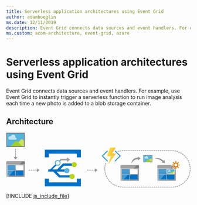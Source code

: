 ```yaml
---
title: Serverless application architectures using Event Grid
author: adamboeglin
ms.date: 12/11/2019
description: Event Grid connects data sources and event handlers. For example, use Event Grid to instantly trigger a serverless function to run image analysis each time a new photo is added to a blob storage container.
ms.custom: acom-architecture, event-grid, azure
---
```

# Serverless application architectures using Event Grid

Event Grid connects data sources and event handlers. For example, use Event Grid to instantly trigger a serverless function to run image analysis each time a new photo is added to a blob storage container.


## Architecture

<svg class="architecture-diagram" aria-labelledby="serverless-application-architectures-using-event-grid" height="223px" viewbox="0 0 501 149" width="751px" xmlns="https://www.w3.org/2000/svg" xmlns:xlink="https://www.w3.org/1999/xlink"><title id="serverless-application-architectures-using-event-grid">Serverless application architectures using Event Grid</title><desc>Event Grid connects data sources and event handlers. For example, use Event Grid to instantly trigger a serverless function to run image analysis each time a new photo is added to a blob storage container.</desc><g fill="none" fill-rule="evenodd" stroke="none" stroke-width="1"><polygon fill="#969696" points="446.058 147.038 446.058 148.838 450.171 148.838 450.275 148.837 450.263 147.038"></polygon><polygon fill="#969696" points="440.347 148.838 444.355 148.838 444.355 147.038 440.347 147.038"></polygon><polygon fill="#969696" points="434.634 148.838 438.643 148.838 438.643 147.038 434.634 147.038"></polygon><polygon fill="#969696" points="428.923 148.838 432.932 148.838 432.932 147.038 428.923 147.038"></polygon><polygon fill="#969696" points="423.211 148.838 427.219 148.838 427.219 147.038 423.211 147.038"></polygon><polygon fill="#969696" points="417.5 148.838 421.508 148.838 421.508 147.038 417.5 147.038"></polygon><polygon fill="#969696" points="411.789 148.838 415.797 148.838 415.797 147.038 411.789 147.038"></polygon><polygon fill="#969696" points="406.076 148.838 410.085 148.838 410.085 147.038 406.076 147.038"></polygon><polygon fill="#969696" points="400.365 148.838 404.374 148.838 404.374 147.038 400.365 147.038"></polygon><polygon fill="#969696" points="394.654 148.838 398.662 148.838 398.662 147.038 394.654 147.038"></polygon><polygon fill="#969696" points="388.941 148.838 392.95 148.838 392.95 147.038 388.941 147.038"></polygon><polygon fill="#969696" points="383.23 148.838 387.239 148.838 387.239 147.038 383.23 147.038"></polygon><polygon fill="#969696" points="377.518 148.838 381.526 148.838 381.526 147.038 377.518 147.038"></polygon><polygon fill="#969696" points="371.807 148.838 375.815 148.838 375.815 147.038 371.807 147.038"></polygon><polygon fill="#969696" points="366.096 148.838 370.104 148.838 370.104 147.038 366.096 147.038"></polygon><polygon fill="#969696" points="360.383 148.838 364.392 148.838 364.392 147.038 360.383 147.038"></polygon><polygon fill="#969696" points="354.672 148.838 358.681 148.838 358.681 147.038 354.672 147.038"></polygon><polygon fill="#969696" points="348.96 148.838 352.969 148.838 352.969 147.038 348.96 147.038"></polygon><polygon fill="#969696" points="343.248 148.838 347.257 148.838 347.257 147.038 343.248 147.038"></polygon><polygon fill="#969696" points="337.537 148.838 341.546 148.838 341.546 147.038 337.537 147.038"></polygon><polygon fill="#969696" points="331.826 148.838 335.835 148.838 335.835 147.038 331.826 147.038"></polygon><polygon fill="#969696" points="326.114 148.838 330.122 148.838 330.122 147.038 326.114 147.038"></polygon><polygon fill="#969696" points="320.402 148.838 324.411 148.838 324.411 147.038 320.402 147.038"></polygon><path d="M318.6989,148.8385 L317.0969,148.8385 C316.2769,148.8385 315.4609,148.8185 314.6499,148.7795 L314.7359,146.9825 C315.5179,147.0205 316.3059,147.0375 317.0969,147.0375 L318.6989,147.0375 L318.6989,148.8385 Z" fill="#969696"></path><path d="M452.0056,148.8014 L451.9376,147.0024 C453.2476,146.9534 454.5666,146.8504 455.8586,146.6974 L456.0706,148.4844 C454.7316,148.6434 453.3636,148.7504 452.0056,148.8014" fill="#969696"></path><path d="M312.9191,148.6666 C311.5691,148.5576 310.2081,148.3896 308.8721,148.1706 L309.1631,146.3936 C310.4511,146.6046 311.7651,146.7666 313.0661,146.8736 L312.9191,148.6666 Z" fill="#969696"></path><path d="M457.7878,148.2506 L457.5148,146.4716 C458.8028,146.2726 460.1018,146.0196 461.3738,145.7156 L461.7908,147.4676 C460.4718,147.7816 459.1248,148.0446 457.7878,148.2506" fill="#969696"></path><path d="M307.1657,147.86 C305.8367,147.594 304.5037,147.271 303.2017,146.899 L303.6967,145.169 C304.9517,145.527 306.2377,145.839 307.5187,146.094 L307.1657,147.86 Z" fill="#969696"></path><path d="M463.4704,147.0358 L462.9924,145.3008 C464.2524,144.9538 465.5124,144.5508 466.7394,144.1028 L467.3564,145.7938 C466.0844,146.2588 464.7774,146.6768 463.4704,147.0358" fill="#969696"></path><path d="M301.5427,146.3912 C300.2527,145.9732 298.9647,145.4962 297.7147,144.9752 L298.4067,143.3152 C299.6117,143.8172 300.8547,144.2762 302.0987,144.6802 L301.5427,146.3912 Z" fill="#969696"></path><path d="M468.9753,145.1705 L468.2993,143.5025 C469.5073,143.0125 470.7113,142.4675 471.8793,141.8795 L472.6873,143.4875 C471.4763,144.0965 470.2273,144.6625 468.9753,145.1705" fill="#969696"></path><path d="M296.1213,144.2779 C294.8893,143.7139 293.6653,143.0909 292.4833,142.4279 L293.3633,140.8579 C294.5033,141.4979 295.6833,142.0979 296.8713,142.6429 L296.1213,144.2779 Z" fill="#969696"></path><path d="M474.2199,142.6842 L473.3559,141.1042 C474.4989,140.4792 475.6329,139.7972 476.7259,139.0802 L477.7149,140.5832 C476.5809,141.3292 475.4059,142.0362 474.2199,142.6842" fill="#969696"></path><path d="M290.9841,141.5533 C289.8281,140.8523 288.6841,140.0923 287.5841,139.2973 L288.6391,137.8383 C289.7001,138.6063 290.8031,139.3383 291.9181,140.0143 L290.9841,141.5533 Z" fill="#969696"></path><path d="M479.1457,139.608 L478.1057,138.139 C479.1707,137.385 480.2197,136.579 481.2227,135.739 L482.3767,137.12 C481.3367,137.99 480.2497,138.827 479.1457,139.608" fill="#969696"></path><path d="M286.196,138.2565 C285.127,137.4265 284.078,136.5405 283.078,135.6255 L284.294,134.2975 C285.258,135.1805 286.269,136.0335 287.3,136.8355 L286.196,138.2565 Z" fill="#969696"></path><path d="M483.6872,135.985 L482.4862,134.645 C483.4602,133.772 484.4102,132.85 485.3082,131.905 L486.6122,133.145 C485.6822,134.124 484.6972,135.081 483.6872,135.985" fill="#969696"></path><path d="M281.82,134.4332 C280.854,133.4872 279.913,132.4872 279.025,131.4632 L280.383,130.2842 C281.241,131.2702 282.148,132.2352 283.08,133.1482 L281.82,134.4332 Z" fill="#969696"></path><path d="M487.7849,131.8668 L486.4379,130.6728 C487.3049,129.6958 488.1429,128.6708 488.9289,127.6258 L490.3669,128.7078 C489.5519,129.7918 488.6829,130.8538 487.7849,131.8668" fill="#969696"></path><path d="M277.9113,130.1354 C277.0573,129.0804 276.2363,127.9814 275.4733,126.8654 L276.9593,125.8504 C277.6953,126.9244 278.4853,127.9864 279.3093,129.0024 L277.9113,130.1354 Z" fill="#969696"></path><path d="M491.3864,127.3033 L489.9114,126.2723 C490.6594,125.2033 491.3744,124.0883 492.0354,122.9593 L493.5894,123.8683 C492.9034,125.0393 492.1624,126.1963 491.3864,127.3033" fill="#969696"></path><path d="M274.5207,125.4205 C273.7937,124.2755 273.1057,123.0885 272.4757,121.8935 L274.0687,121.0535 C274.6757,122.2075 275.3397,123.3525 276.0407,124.4555 L274.5207,125.4205 Z" fill="#969696"></path><path d="M494.4411,122.3551 L492.8571,121.5001 C493.4781,120.3491 494.0601,119.1601 494.5851,117.9641 L496.2331,118.6881 C495.6881,119.9281 495.0851,121.1621 494.4411,122.3551" fill="#969696"></path><path d="M271.697,120.3483 C271.107,119.1283 270.561,117.8703 270.073,116.6093 L271.752,115.9603 C272.222,117.1763 272.749,118.3893 273.317,119.5653 L271.697,120.3483 Z" fill="#969696"></path><path d="M496.904,117.0846 L495.232,116.4186 C495.716,115.2026 496.155,113.9536 496.538,112.7056 L498.259,113.2326 C497.862,114.5276 497.406,115.8226 496.904,117.0846" fill="#969696"></path><path d="M269.4758,114.9811 C269.0308,113.7001 268.6338,112.3851 268.2958,111.0771 L270.0388,110.6271 C270.3648,111.8891 270.7468,113.1551 271.1758,114.3901 L269.4758,114.9811 Z" fill="#969696"></path><path d="M498.7394,111.567 L497.0014,111.098 C497.3404,109.837 497.6314,108.546 497.8664,107.264 L499.6374,107.588 C499.3934,108.919 499.0914,110.257 498.7394,111.567" fill="#969696"></path><path d="M267.8903,109.3902 C267.5983,108.0702 267.3553,106.7192 267.1703,105.3752 L268.9533,105.1292 C269.1323,106.4252 269.3663,107.7272 269.6483,109.0002 L267.8903,109.3902 Z" fill="#969696"></path><path d="M499.9206,105.8776 L498.1406,105.6136 C498.3316,104.3246 498.4716,103.0096 498.5586,101.7036 L500.3546,101.8226 C500.2646,103.1766 500.1186,104.5406 499.9206,105.8776" fill="#969696"></path><path d="M266.9636,103.6539 C266.8256,102.3079 266.7396,100.9389 266.7096,99.5849 L268.5096,99.5439 C268.5386,100.8509 268.6206,102.1729 268.7546,103.4689 L266.9636,103.6539 Z" fill="#969696"></path><path d="M500.4391,100.0914 L498.6401,100.0324 C498.6571,99.5034 498.6661,98.9714 498.6661,98.4384 C498.6671,97.6534 498.6471,96.8734 498.6111,96.0984 L500.4091,96.0124 C500.4471,96.8174 500.4661,97.6254 500.4661,98.4384 C500.4661,98.9904 500.4571,99.5424 500.4391,100.0914" fill="#969696"></path><path d="M268.5007,97.8717 L266.7007,97.8507 C266.7157,96.4967 266.7867,95.1257 266.9107,93.7797 L268.7027,93.9437 C268.5837,95.2427 268.5157,96.5647 268.5007,97.8717" fill="#969696"></path><path d="M498.5036,94.4303 C498.3976,93.1273 498.2366,91.8153 498.0256,90.5263 L499.8016,90.2353 C500.0206,91.5713 500.1876,92.9333 500.2976,94.2843 L498.5036,94.4303 Z" fill="#969696"></path><path d="M268.884,92.2818 L267.098,92.0548 C267.268,90.7098 267.495,89.3558 267.773,88.0338 L269.535,88.4028 C269.267,89.6788 269.048,90.9838 268.884,92.2818" fill="#969696"></path><path d="M497.7263,88.8815 C497.4713,87.6015 497.1603,86.3155 496.8013,85.0595 L498.5323,84.5655 C498.9043,85.8675 499.2263,87.2015 499.4923,88.5295 L497.7263,88.8815 Z" fill="#969696"></path><path d="M269.9064,86.774 L268.1584,86.342 C268.4834,85.026 268.8654,83.708 269.2944,82.425 L271.0014,82.997 C270.5874,84.233 270.2194,85.504 269.9064,86.774" fill="#969696"></path><path d="M496.3141,83.4615 C495.9131,82.2205 495.4551,80.9805 494.9531,79.7735 L496.6151,79.0825 C497.1351,80.3325 497.6101,81.6195 498.0271,82.9065 L496.3141,83.4615 Z" fill="#969696"></path><path d="M494.2858,78.2467 C493.7458,77.0637 493.1478,75.8857 492.5078,74.7407 L494.0778,73.8617 C494.7428,75.0487 495.3628,76.2717 495.9238,77.4987 L494.2858,78.2467 Z" fill="#969696"></path><path d="M491.6677,73.2994 C490.9907,72.1814 490.2607,71.0784 489.4967,70.0204 L490.9557,68.9674 C491.7487,70.0634 492.5057,71.2074 493.2077,72.3654 L491.6677,73.2994 Z" fill="#969696"></path><path d="M488.4953,68.6822 C487.6933,67.6492 486.8413,66.6372 485.9613,65.6742 L487.2903,64.4592 C488.2033,65.4582 489.0863,66.5082 489.9173,67.5782 L488.4953,68.6822 Z" fill="#969696"></path><path d="M484.8137,64.4596 C483.8977,63.5236 482.9357,62.6146 481.9517,61.7606 L483.1337,60.4006 C484.1527,61.2886 485.1517,62.2306 486.1007,63.2006 L484.8137,64.4596 Z" fill="#969696"></path><path d="M480.6711,60.6832 C479.6521,59.8562 478.5921,59.0652 477.5191,58.3292 L478.5361,56.8442 C479.6491,57.6082 480.7491,58.4282 481.8051,59.2862 L480.6711,60.6832 Z" fill="#969696"></path><path d="M476.1218,57.4059 C475.0208,56.7049 473.8768,56.0399 472.7198,55.4289 L473.5598,53.8379 C474.7598,54.4699 475.9468,55.1609 477.0888,55.8869 L476.1218,57.4059 Z" fill="#969696"></path><path d="M471.2248,54.6734 C470.0498,54.1044 468.8358,53.5754 467.6168,53.1044 L468.2668,51.4244 C469.5318,51.9144 470.7908,52.4634 472.0098,53.0534 L471.2248,54.6734 Z" fill="#969696"></path><path d="M466.0432,52.524 C464.8092,52.096 463.5432,51.712 462.2792,51.385 L462.7302,49.643 C464.0412,49.982 465.3542,50.379 466.6342,50.825 L466.0432,52.524 Z" fill="#969696"></path><path d="M303.1779,51.86 L302.6629,50.135 C303.9609,49.749 305.2909,49.411 306.6159,49.13 L306.9889,50.891 C305.7109,51.161 304.4289,51.487 303.1779,51.86" fill="#969696"></path><path d="M460.654,50.9947 C459.38,50.7117 458.077,50.4767 456.784,50.2987 L457.03,48.5157 C458.372,48.7007 459.723,48.9437 461.045,49.2377 L460.654,50.9947 Z" fill="#969696"></path><path d="M308.6306,50.5729 L308.3186,48.7999 C309.6506,48.5659 311.0096,48.3839 312.3606,48.2579 L312.5276,50.0499 C311.2256,50.1709 309.9146,50.3469 308.6306,50.5729" fill="#969696"></path><path d="M455.1232,50.0983 C453.8282,49.9633 452.5072,49.8813 451.1982,49.8513 L451.2392,48.0513 C452.5962,48.0823 453.9652,48.1683 455.3092,48.3073 L455.1232,50.0983 Z" fill="#969696"></path><path d="M314.195,49.9234 L314.09,48.1264 C315.085,48.0684 316.097,48.0374 317.097,48.0374 L318.148,48.0374 L318.148,49.8384 L317.097,49.8384 C316.132,49.8384 315.156,49.8664 314.195,49.9234" fill="#969696"></path><polygon fill="#969696" points="445.507 49.838 449.515 49.838 449.515 48.037 445.507 48.037"></polygon><polygon fill="#969696" points="439.796 49.838 443.804 49.838 443.804 48.037 439.796 48.037"></polygon><polygon fill="#969696" points="434.084 49.838 438.092 49.838 438.092 48.037 434.084 48.037"></polygon><polygon fill="#969696" points="428.373 49.838 432.381 49.838 432.381 48.037 428.373 48.037"></polygon><polygon fill="#969696" points="422.661 49.838 426.669 49.838 426.669 48.037 422.661 48.037"></polygon><polygon fill="#969696" points="416.949 49.838 420.957 49.838 420.957 48.037 416.949 48.037"></polygon><polygon fill="#969696" points="411.238 49.838 415.246 49.838 415.246 48.037 411.238 48.037"></polygon><polygon fill="#969696" points="405.526 49.838 409.534 49.838 409.534 48.037 405.526 48.037"></polygon><polygon fill="#969696" points="399.814 49.838 403.822 49.838 403.822 48.037 399.814 48.037"></polygon><polygon fill="#969696" points="394.103 49.838 398.111 49.838 398.111 48.037 394.103 48.037"></polygon><polygon fill="#969696" points="388.391 49.838 392.399 49.838 392.399 48.037 388.391 48.037"></polygon><polygon fill="#969696" points="382.68 49.838 386.688 49.838 386.688 48.037 382.68 48.037"></polygon><polygon fill="#969696" points="376.968 49.838 380.976 49.838 380.976 48.037 376.968 48.037"></polygon><polygon fill="#969696" points="371.256 49.838 375.264 49.838 375.264 48.037 371.256 48.037"></polygon><polygon fill="#969696" points="365.545 49.838 369.553 49.838 369.553 48.037 365.545 48.037"></polygon><polygon fill="#969696" points="359.833 49.838 363.841 49.838 363.841 48.037 359.833 48.037"></polygon><polygon fill="#969696" points="354.122 49.838 358.13 49.838 358.13 48.037 354.122 48.037"></polygon><polygon fill="#969696" points="348.41 49.838 352.418 49.838 352.418 48.037 348.41 48.037"></polygon><polygon fill="#969696" points="342.698 49.838 346.706 49.838 346.706 48.037 342.698 48.037"></polygon><polygon fill="#969696" points="336.987 49.838 340.995 49.838 340.995 48.037 336.987 48.037"></polygon><polygon fill="#969696" points="331.275 49.838 335.283 49.838 335.283 48.037 331.275 48.037"></polygon><polygon fill="#969696" points="325.563 49.838 329.571 49.838 329.571 48.037 325.563 48.037"></polygon><polygon fill="#969696" points="319.852 49.838 323.86 49.838 323.86 48.037 319.852 48.037"></polygon><path d="M434.7155,112.2594 L431.9135,112.2594 L430.2415,114.0674 L434.7155,114.0674 L434.7155,127.1214 L418.1675,127.1214 L414.7305,130.8374 L412.5215,130.8374 C411.4165,130.8374 410.5125,129.9344 410.5125,128.8284 L410.5125,129.0304 C410.5125,130.0344 411.3165,130.9384 412.3205,130.9384 L458.8175,130.9384 C459.8215,130.9384 460.7255,130.1344 460.7255,129.0304 L460.7255,94.6324 L448.1985,94.6744 L434.7155,109.2304 L434.7155,112.2594 Z" fill="#A0A1A2"></path><path d="M460.7253,95.6891 L460.7253,89.9641 C460.7253,88.9601 459.9223,88.0561 458.8173,88.0561 L454.2983,88.0561 L447.2393,95.6891 L460.7253,95.6891 Z" fill="#7A7A7A"></path><path d="M412.5217,88.0563 L412.3207,88.0563 C411.3167,88.0563 410.5127,88.9603 410.5127,89.9643 L410.5127,90.0653 C410.5127,88.9603 411.4167,88.0563 412.5217,88.0563" fill="#7A7A7A"></path><polygon fill="#0072C6" points="434.7155 109.2301 431.9135 112.2591 434.7155 112.2591"></polygon><polygon fill="#0072C6" points="434.7155 114.067 430.2415 114.067 418.1675 127.122 434.7155 127.122"></polygon><polygon fill="#FFFFFF" points="410.5129 95.6891 410.5129 95.7901 447.1469 95.7901 447.2399 95.6891"></polygon><path d="M410.5129,97.3961 L410.5129,100.7101 L410.5129,128.8291 C410.5129,129.9341 411.4169,130.8371 412.5219,130.8371 L414.7309,130.8371 L418.1679,127.1221 L414.2289,127.1221 L414.2289,114.0671 L430.2419,114.0671 L431.9139,112.2591 L414.2289,112.2591 L414.2289,99.2041 L434.7159,99.2041 L434.7159,109.2301 L447.1469,95.7901 L410.5129,95.7901 L410.5129,97.3961 Z" fill="#A0A1A2"></path><path d="M410.5129,97.3961 L410.5129,100.7101 L410.5129,128.8291 C410.5129,129.9341 411.4169,130.8371 412.5219,130.8371 L414.7309,130.8371 L418.1679,127.1221 L414.2289,127.1221 L414.2289,114.0671 L430.2419,114.0671 L431.9139,112.2591 L414.2289,112.2591 L414.2289,99.2041 L434.7159,99.2041 L434.7159,109.2301 L448.4499,94.3811 L410.5129,94.2141 L410.5129,97.3961 Z" fill="#BBBCBD"></path><path d="M454.2985,88.0563 L412.5215,88.0563 C411.4165,88.0563 410.5125,88.9603 410.5125,90.0653 L410.5125,95.6893 L447.2395,95.6893 L454.2985,88.0563 Z" fill="#7A7A7A"></path><path d="M454.2985,88.0563 L412.5215,88.0563 C411.4165,88.0563 410.5125,88.9603 410.5125,90.0653 L410.5125,95.6893 L447.2395,95.6893 L454.2985,88.0563 Z" fill="#9F9F9F"></path><polygon fill="#0072C6" points="434.7155 99.2037 414.2285 99.2037 414.2285 112.2597 431.9135 112.2597 434.7155 109.2297"></polygon><polygon fill="#479BD2" points="434.7155 99.2037 414.2285 99.2037 414.2285 112.2597 431.9135 112.2597 434.7155 109.2297"></polygon><polygon fill="#0072C6" points="414.2287 114.067 414.2287 127.122 418.1677 127.122 430.2417 114.067"></polygon><polygon fill="#479BD2" points="414.2287 114.067 414.2287 127.122 418.1677 127.122 430.2417 114.067"></polygon><polygon fill="#0072C6" points="436.523 127.122 456.909 127.122 456.909 114.067 436.523 114.067"></polygon><path d="M465.8522,87.316 C465.7352,90.213 463.2922,92.467 460.3952,92.35 C457.4982,92.234 455.2442,89.791 455.3602,86.893 C455.4772,83.997 457.9202,81.743 460.8172,81.859 C463.7152,81.975 465.9692,84.419 465.8522,87.316" fill="#FFFFFF"></path><polygon fill="#54B3DB" points="436.684 111.66 456.629 111.66 456.629 99.709 436.684 99.709"></polygon><path d="M334.5749,112.2594 L331.7729,112.2594 L330.1009,114.0674 L334.5749,114.0674 L334.5749,127.1214 L318.0269,127.1214 L314.5899,130.8374 L312.3809,130.8374 C311.2759,130.8374 310.3719,129.9344 310.3719,128.8284 L310.3719,129.0304 C310.3719,130.0344 311.1759,130.9384 312.1799,130.9384 L358.6769,130.9384 C359.6809,130.9384 360.5849,130.1344 360.5849,129.0304 L360.5849,94.6324 L348.0579,94.6744 L334.5749,109.2304 L334.5749,112.2594 Z" fill="#A0A1A2"></path><path d="M360.5847,95.6891 L360.5847,89.9641 C360.5847,88.9601 359.7817,88.0561 358.6767,88.0561 L354.1577,88.0561 L347.0987,95.6891 L360.5847,95.6891 Z" fill="#7A7A7A"></path><path d="M312.3806,88.0563 L312.1796,88.0563 C311.1756,88.0563 310.3726,88.9603 310.3726,89.9643 L310.3726,90.0653 C310.3726,88.9603 311.2766,88.0563 312.3806,88.0563" fill="#7A7A7A"></path><polygon fill="#0072C6" points="334.5749 109.2301 331.7729 112.2591 334.5749 112.2591"></polygon><polygon fill="#0072C6" points="334.5749 114.067 330.1009 114.067 318.0269 127.122 334.5749 127.122"></polygon><polygon fill="#FFFFFF" points="310.3723 95.6891 310.3723 95.7901 347.0053 95.7901 347.0993 95.6891"></polygon><path d="M310.3723,97.3961 L310.3723,100.7101 L310.3723,128.8291 C310.3723,129.9341 311.2763,130.8371 312.3803,130.8371 L314.5903,130.8371 L318.0263,127.1221 L314.0883,127.1221 L314.0883,114.0671 L330.1013,114.0671 L331.7733,112.2591 L314.0883,112.2591 L314.0883,99.2041 L334.5753,99.2041 L334.5753,109.2301 L347.0053,95.7901 L310.3723,95.7901 L310.3723,97.3961 Z" fill="#A0A1A2"></path><path d="M310.3723,97.3961 L310.3723,100.7101 L310.3723,128.8291 C310.3723,129.9341 311.2763,130.8371 312.3803,130.8371 L314.5903,130.8371 L318.0263,127.1221 L314.0883,127.1221 L314.0883,114.0671 L330.1013,114.0671 L331.7733,112.2591 L314.0883,112.2591 L314.0883,99.2041 L334.5753,99.2041 L334.5753,109.2301 L348.3093,94.3811 L310.3723,94.2141 L310.3723,97.3961 Z" fill="#BBBCBD"></path><path d="M354.1574,88.0563 L312.3804,88.0563 C311.2764,88.0563 310.3724,88.9603 310.3724,90.0653 L310.3724,95.6893 L347.0984,95.6893 L354.1574,88.0563 Z" fill="#7A7A7A"></path><path d="M354.1574,88.0563 L312.3804,88.0563 C311.2764,88.0563 310.3724,88.9603 310.3724,90.0653 L310.3724,95.6893 L347.0984,95.6893 L354.1574,88.0563 Z" fill="#9F9F9F"></path><polygon fill="#0072C6" points="334.5749 99.2037 314.0879 99.2037 314.0879 112.2597 331.7729 112.2597 334.5749 109.2297"></polygon><polygon fill="#479BD2" points="334.5749 99.2037 314.0879 99.2037 314.0879 112.2597 331.7729 112.2597 334.5749 109.2297"></polygon><polygon fill="#0072C6" points="314.0881 114.067 314.0881 127.122 318.0261 127.122 330.1011 114.067"></polygon><polygon fill="#479BD2" points="314.0881 114.067 314.0881 127.122 318.0261 127.122 330.1011 114.067"></polygon><polygon fill="#FFFFFF" points="336.383 112.26 356.769 112.26 356.769 99.204 336.383 99.204"></polygon><polygon fill="#0072C6" points="336.383 127.122 356.769 127.122 356.769 114.067 336.383 114.067"></polygon><path d="M24.3249,101.5094 L21.5229,101.5094 L19.8509,103.3174 L24.3249,103.3174 L24.3249,116.3714 L7.7769,116.3714 L4.3399,120.0874 L2.1309,120.0874 C1.0259,120.0874 0.1219,119.1844 0.1219,118.0784 L0.1219,118.2804 C0.1219,119.2844 0.9259,120.1884 1.9299,120.1884 L48.4269,120.1884 C49.4309,120.1884 50.3349,119.3844 50.3349,118.2804 L50.3349,83.8824 L37.8079,83.9244 L24.3249,98.4804 L24.3249,101.5094 Z" fill="#A0A1A2"></path><path d="M50.3347,84.9391 L50.3347,79.2141 C50.3347,78.2101 49.5317,77.3061 48.4267,77.3061 L43.9077,77.3061 L36.8487,84.9391 L50.3347,84.9391 Z" fill="#7A7A7A"></path><path d="M2.1306,77.3063 L1.9296,77.3063 C0.9256,77.3063 0.1226,78.2103 0.1226,79.2143 L0.1226,79.3153 C0.1226,78.2103 1.0266,77.3063 2.1306,77.3063" fill="#7A7A7A"></path><polygon fill="#0072C6" points="24.3249 98.4801 21.5229 101.5091 24.3249 101.5091"></polygon><polygon fill="#0072C6" points="24.3249 103.317 19.8509 103.317 7.7769 116.372 24.3249 116.372"></polygon><polygon fill="#FFFFFF" points="0.1223 84.9391 0.1223 85.0401 36.7553 85.0401 36.8493 84.9391"></polygon><path d="M0.1223,86.6461 L0.1223,89.9601 L0.1223,118.0791 C0.1223,119.1841 1.0263,120.0871 2.1303,120.0871 L4.3403,120.0871 L7.7763,116.3721 L3.8383,116.3721 L3.8383,103.3171 L19.8513,103.3171 L21.5233,101.5091 L3.8383,101.5091 L3.8383,88.4541 L24.3253,88.4541 L24.3253,98.4801 L36.7553,85.0401 L0.1223,85.0401 L0.1223,86.6461 Z" fill="#A0A1A2"></path><path d="M0.1223,86.6461 L0.1223,89.9601 L0.1223,118.0791 C0.1223,119.1841 1.0263,120.0871 2.1303,120.0871 L4.3403,120.0871 L7.7763,116.3721 L3.8383,116.3721 L3.8383,103.3171 L19.8513,103.3171 L21.5233,101.5091 L3.8383,101.5091 L3.8383,88.4541 L24.3253,88.4541 L24.3253,98.4801 L38.0593,83.6311 L0.1223,83.4641 L0.1223,86.6461 Z" fill="#BBBCBD"></path><path d="M43.9074,77.3063 L2.1304,77.3063 C1.0264,77.3063 0.1224,78.2103 0.1224,79.3153 L0.1224,84.9393 L36.8484,84.9393 L43.9074,77.3063 Z" fill="#7A7A7A"></path><path d="M43.9074,77.3063 L2.1304,77.3063 C1.0264,77.3063 0.1224,78.2103 0.1224,79.3153 L0.1224,84.9393 L36.8484,84.9393 L43.9074,77.3063 Z" fill="#9F9F9F"></path><polygon fill="#0072C6" points="24.3249 88.4537 3.8379 88.4537 3.8379 101.5097 21.5229 101.5097 24.3249 98.4797"></polygon><polygon fill="#479BD2" points="24.3249 88.4537 3.8379 88.4537 3.8379 101.5097 21.5229 101.5097 24.3249 98.4797"></polygon><polygon fill="#0072C6" points="3.8381 103.317 3.8381 116.372 7.7761 116.372 19.8511 103.317"></polygon><polygon fill="#479BD2" points="3.8381 103.317 3.8381 116.372 7.7761 116.372 19.8511 103.317"></polygon><polygon fill="#FFFFFF" points="26.133 101.51 46.519 101.51 46.519 88.454 26.133 88.454"></polygon><polygon fill="#0072C6" points="26.133 116.372 46.519 116.372 46.519 103.317 26.133 103.317"></polygon><path d="M296.9509,49.1295 C296.4629,48.6505 295.6809,48.6505 295.1939,49.1295 C294.9279,49.3595 294.7749,49.6945 294.7749,50.0475 C294.7749,50.4005 294.9279,50.7345 295.1939,50.9655 L306.7679,62.3055 C307.2479,62.8235 307.2479,63.6235 306.7679,64.1415 L294.9519,75.8765 C294.4729,76.3945 294.4729,77.1935 294.9519,77.7125 C295.4549,78.1515 296.2059,78.1515 296.7089,77.7125 L310.4439,64.1405 C310.8829,63.6075 310.8829,62.8375 310.4439,62.3045 L296.9509,49.1295 Z" fill="#3999C6"></path><path d="M263.903,64.1412 C263.426,63.6212 263.426,62.8252 263.903,62.3052 L275.243,50.9652 C275.509,50.7352 275.662,50.4002 275.662,50.0472 C275.662,49.6952 275.509,49.3602 275.243,49.1292 C274.755,48.6512 273.974,48.6512 273.486,49.1292 L259.992,62.3042 C259.553,62.8372 259.553,63.6072 259.992,64.1402 L273.723,77.7122 C274.226,78.1522 274.976,78.1522 275.479,77.7122 C275.958,77.1942 275.958,76.3942 275.479,75.8762 L263.903,64.1412 Z" fill="#3999C6"></path><polygon fill="#FCD116" points="275.9611 87.3619 275.9581 87.3699 275.9611 87.3669 275.9611 87.3659"></polygon><polygon fill="#FF8C00" points="275.9606 87.3668 275.9586 87.3708 275.9606 87.3668 275.9606 87.3658"></polygon><path d="M275.9611,87.3658 L275.9611,87.3668 L275.9611,87.3658 Z" fill="#FF8C00"></path><polygon fill="#FCD116" points="287.2946 56.1568 287.2946 56.1578 297.9906 56.1578 297.9906 56.1568"></polygon><polygon fill="#FBD63C" points="275.9611 87.3658 291.1261 59.9898 280.9071 59.9108 289.5291 40.2708 282.1051 40.2708 273.7231 63.8998 283.9411 63.9798 275.9611 87.3618"></polygon><polygon fill="#FF8C00" points="287.2946 56.1568 297.6726 40.2708 297.6716 40.2708"></polygon><polygon fill="#FF8C00" points="297.9904 56.1578 275.9614 87.3658 275.9614 87.3668"></polygon><polygon fill="#FAC336" points="291.1257 59.9899 275.9607 87.3659 297.9907 56.1579 287.2937 56.1579 287.2947 56.1569 287.2937 56.1569 297.6717 40.2709 289.5297 40.2709 280.9077 59.9109"></polygon><path d="M136.3229,105.8551 L162.1899,105.8551 L161.4739,103.7141 L162.1899,99.8241 L146.3569,99.8241 L156.1899,89.7711 L185.2729,89.7711 L185.0229,88.6381 L184.6899,83.7411 L153.8569,83.7411 L137.9399,99.8241 L124.9479,99.8241 L136.4459,88.4441 C135.5369,87.5721 134.5639,86.6401 133.5839,85.7021 L119.1679,99.8241 L113.9439,99.8241 L113.9439,102.8391 L113.9439,105.8551 L127.4849,105.8551 L143.3819,121.8071 L176.5519,121.8071 L176.5519,118.7921 L176.5519,115.7761 L146.1899,115.7761 L136.3229,105.8551 Z" fill="#0070C9"></path><path d="M173.3566,73.1881 L165.1066,66.9381 L165.1066,70.9621 L148.4396,70.9621 L143.1616,76.2801 C144.1416,77.2171 145.1146,78.1501 146.0236,79.0211 L149.7736,75.1601 L165.1066,75.1601 L165.1066,79.8551 L173.3566,73.1881 Z" fill="#9EA0A2"></path><polygon fill="#0070C9" points="191.6896 124.9381 191.6896 134.9381 115.6896 134.9381 115.6896 124.9381 104.6896 124.9381 104.6896 145.9381 202.6896 145.9381 202.6896 124.9381"></polygon><polygon fill="#0070C9" points="115.6896 66.9381 115.6896 56.9381 191.6896 56.9381 191.6896 66.9381 202.6896 66.9381 202.6896 45.9381 104.6896 45.9381 104.6896 66.9381"></polygon><path d="M179.7731,81.9518 C182.4581,79.2668 186.8101,79.2668 189.4951,81.9518 C192.1801,84.6368 192.1801,88.9888 189.4951,91.6738 C186.8101,94.3578 182.4581,94.3578 179.7731,91.6738 C177.0881,88.9888 177.0881,84.6368 179.7731,81.9518" fill="#B8D616"></path><path d="M139.5954,87.3727 C136.6354,87.3727 134.2354,84.9737 134.2354,82.0127 C134.2354,79.0527 136.6354,76.6527 139.5954,76.6527 C142.5554,76.6527 144.9544,79.0527 144.9544,82.0127 C144.9544,84.9737 142.5554,87.3727 139.5954,87.3727 M139.5954,74.0847 C135.2174,74.0847 131.6674,77.6347 131.6674,82.0127 C131.6674,86.3917 135.2174,89.9407 139.5954,89.9407 C143.9734,89.9407 147.5234,86.3917 147.5234,82.0127 C147.5234,77.6347 143.9734,74.0847 139.5954,74.0847" fill="#54B3DB"></path><path d="M171.551,102.9986 C171.551,106.8326 168.443,109.9406 164.609,109.9406 C160.776,109.9406 157.667,106.8326 157.667,102.9986 C157.667,99.1646 160.776,96.0576 164.609,96.0576 C168.443,96.0576 171.551,99.1646 171.551,102.9986" fill="#54B3DB"></path><path d="M185.718,118.9156 C185.718,122.7496 182.61,125.8566 178.776,125.8566 C174.942,125.8566 171.834,122.7496 171.834,118.9156 C171.834,115.0816 174.942,111.9736 178.776,111.9736 C182.61,111.9736 185.718,115.0816 185.718,118.9156" fill="#B8D616"></path><polygon fill="#54B3DB" points="1.184 37.639 49.648 37.639 49.648 1.063 1.184 1.063"></polygon><path d="M43.9621,17.8141 C42.9801,16.8321 41.3881,16.8321 40.4071,17.8141 L20.9541,37.2661 L49.1071,37.2661 L49.1071,22.9591 L43.9621,17.8141 Z" fill="#CAE15C"></path><path d="M25.6003,13.7076 C25.2403,13.7076 24.8983,13.7816 24.5873,13.9156 C24.8363,13.2256 24.9793,12.4836 24.9793,11.7076 C24.9793,8.1066 22.0603,5.1876 18.4593,5.1876 C15.5213,5.1876 13.0383,7.1326 12.2243,9.8046 C11.6253,9.5316 10.9653,9.3706 10.2653,9.3706 C7.6463,9.3706 5.5233,11.4936 5.5233,14.1126 C5.5233,16.7316 7.6463,18.8546 10.2653,18.8546 L25.6003,18.8546 C27.0213,18.8546 28.1743,17.7026 28.1743,16.2806 C28.1743,14.8596 27.0213,13.7076 25.6003,13.7076" fill="#C1E3F2"></path><path d="M10.7663,37.2926 L25.8203,22.2376 C26.5803,21.4786 27.8123,21.4786 28.5723,22.2376 L43.6263,37.2926 L10.7663,37.2926 Z" fill="#9ECD32"></path><path d="M1.835,36.876 L47.936,36.876 L47.936,2.001 L1.835,2.001 L1.835,36.876 Z M0,38.84 L50.029,38.84 L50.029,-2.84217094e-14 L0,-2.84217094e-14 L0,38.84 Z" fill="#7A7A7A"></path><polygon fill="#54B3DB" points="372.913 79.502 396.655 79.502 396.655 61.584 372.913 61.584"></polygon><path d="M393.8693,69.7897 C393.3883,69.3097 392.6083,69.3097 392.1273,69.7897 L382.5983,79.3187 L396.3903,79.3187 L396.3903,72.3107 L393.8693,69.7897 Z" fill="#CAE15C"></path><path d="M384.8742,67.7779 C384.6982,67.7779 384.5302,67.8149 384.3782,67.8799 C384.5002,67.5419 384.5702,67.1779 384.5702,66.7989 C384.5702,65.0349 383.1402,63.6039 381.3762,63.6039 C379.9372,63.6039 378.7202,64.5569 378.3212,65.8659 C378.0282,65.7319 377.7052,65.6539 377.3622,65.6539 C376.0792,65.6539 375.0392,66.6939 375.0392,67.9759 C375.0392,69.2589 376.0792,70.2989 377.3622,70.2989 L384.8742,70.2989 C385.5702,70.2989 386.1352,69.7349 386.1352,69.0389 C386.1352,68.3419 385.5702,67.7779 384.8742,67.7779" fill="#C1E3F2"></path><path d="M377.6076,79.3326 L384.9826,71.9576 C385.3546,71.5846 385.9586,71.5846 386.3306,71.9576 L393.7056,79.3326 L377.6076,79.3326 Z" fill="#9ECD32"></path><path d="M373.233,79.128 L395.817,79.128 L395.817,62.044 L373.233,62.044 L373.233,79.128 Z M372.333,80.09 L396.842,80.09 L396.842,61.063 L372.333,61.063 L372.333,80.09 Z" fill="#7A7A7A"></path><path d="M454.8849,105.0543 C454.5539,104.7243 454.0179,104.7243 453.6869,105.0543 L447.1329,111.6093 L456.6179,111.6093 L456.6179,106.7873 L454.8849,105.0543 Z" fill="#CAE15C"></path><path d="M445.8132,104.0777 C445.6912,104.0777 445.5772,104.1017 445.4722,104.1467 C445.5562,103.9147 445.6042,103.6647 445.6042,103.4037 C445.6042,102.1897 444.6202,101.2067 443.4072,101.2067 C442.4172,101.2067 441.5812,101.8617 441.3062,102.7627 C441.1052,102.6707 440.8822,102.6157 440.6462,102.6157 C439.7642,102.6157 439.0482,103.3317 439.0482,104.2137 C439.0482,105.0967 439.7642,105.8117 440.6462,105.8117 L445.8132,105.8117 C446.2922,105.8117 446.6802,105.4237 446.6802,104.9447 C446.6802,104.4657 446.2922,104.0777 445.8132,104.0777" fill="#C1E3F2"></path><path d="M443.4714,111.4615 L448.5434,106.3895 C448.7994,106.1335 449.2144,106.1335 449.4704,106.3895 L454.5434,111.4615 L443.4714,111.4615 Z" fill="#9ECD32"></path><path d="M436.961,111.355 L456.357,111.355 L456.357,99.876 L436.961,99.876 L436.961,111.355 Z M436.127,99.146 L436.086,112.271 L457.054,112.271 L457.096,99.146 L436.127,99.146 Z" fill="#FFFFFF"></path><path d="M460.5485,84.3033 C458.6635,84.3033 457.1305,85.8363 457.1305,87.7213 C457.1305,89.6063 458.6635,91.1393 460.5485,91.1393 C462.4335,91.1393 463.9665,89.6063 463.9665,87.7213 C463.9665,85.8363 462.4335,84.3033 460.5485,84.3033 Z M459.2735,99.3443 C458.9965,99.3443 458.7735,99.1203 458.7735,98.8443 L458.7735,94.1993 C458.2895,94.0663 457.8205,93.8763 457.3695,93.6323 L454.0955,96.9073 C453.9975,97.0043 453.8695,97.0533 453.7415,97.0533 C453.6135,97.0533 453.4865,97.0043 453.3885,96.9073 L451.5545,95.0733 C451.3595,94.8773 451.3595,94.5613 451.5545,94.3663 L454.7715,91.1493 C454.4515,90.6103 454.2105,90.0333 454.0515,89.4283 L449.2105,89.4283 C448.9345,89.4283 448.7105,89.2033 448.7105,88.9283 L448.7105,87.0633 C448.7105,86.7863 448.9345,86.5633 449.2105,86.5633 L453.9315,86.5633 C454.0565,85.8463 454.2975,85.1603 454.6525,84.5143 L451.5545,81.4163 C451.3595,81.2213 451.3595,80.9053 451.5545,80.7093 L453.3885,78.8753 C453.4825,78.7823 453.6095,78.7293 453.7415,78.7293 C453.8745,78.7293 454.0015,78.7823 454.0955,78.8753 L457.1475,81.9273 C457.6565,81.6273 458.2015,81.3973 458.7735,81.2413 L458.7735,76.9383 C458.7735,76.6613 458.9965,76.4383 459.2735,76.4383 L461.8665,76.4383 C462.1435,76.4383 462.3665,76.6613 462.3665,76.9383 L462.3665,81.2553 C462.9335,81.4133 463.4725,81.6443 463.9765,81.9443 L467.0445,78.8753 C467.1385,78.7823 467.2655,78.7293 467.3985,78.7293 C467.5305,78.7293 467.6575,78.7823 467.7515,78.8753 L469.5855,80.7093 C469.7805,80.9053 469.7805,81.2213 469.5855,81.4163 L466.4605,84.5423 C466.8065,85.1803 467.0425,85.8583 467.1655,86.5633 L471.8355,86.5633 C472.1115,86.5633 472.3355,86.7863 472.3355,87.0633 L472.3355,88.9283 C472.3355,89.2033 472.1115,89.4283 471.8355,89.4283 L467.0455,89.4283 C466.8895,90.0253 466.6535,90.5923 466.3415,91.1213 L469.5855,94.3663 C469.7805,94.5613 469.7805,94.8773 469.5855,95.0733 L467.7515,96.9073 C467.6535,97.0043 467.5265,97.0533 467.3985,97.0533 C467.2705,97.0533 467.1425,97.0043 467.0445,96.9073 L463.7555,93.6173 C463.3115,93.8603 462.8475,94.0503 462.3665,94.1863 L462.3665,98.8443 C462.3665,99.1203 462.1435,99.3443 461.8665,99.3443 L459.2735,99.3443 Z" fill="#DF7C00"></path><path d="M460.5485,90.6393 C458.9395,90.6393 457.6305,89.3293 457.6305,87.7213 C457.6305,86.1123 458.9395,84.8033 460.5485,84.8033 C462.1575,84.8033 463.4665,86.1123 463.4665,87.7213 C463.4665,89.3293 462.1575,90.6393 460.5485,90.6393 M461.8665,75.9383 L459.2735,75.9383 C458.7205,75.9383 458.2735,76.3853 458.2735,76.9383 L458.2735,80.8703 C457.9155,80.9893 457.5695,81.1343 457.2355,81.3083 L454.4485,78.5223 C454.2615,78.3343 454.0065,78.2293 453.7415,78.2293 C453.4765,78.2293 453.2225,78.3343 453.0345,78.5223 L451.2005,80.3563 C450.8105,80.7463 450.8105,81.3793 451.2005,81.7703 L454.0405,84.6103 C453.8145,85.0773 453.6425,85.5623 453.5245,86.0633 L449.2105,86.0633 C448.6585,86.0633 448.2105,86.5103 448.2105,87.0633 L448.2105,88.9283 C448.2105,89.4803 448.6585,89.9283 449.2105,89.9283 L453.6765,89.9283 C453.8015,90.3193 453.9605,90.6983 454.1515,91.0623 L451.2005,94.0123 C450.8105,94.4033 450.8105,95.0353 451.2005,95.4263 L453.0345,97.2603 C453.2225,97.4483 453.4765,97.5533 453.7415,97.5533 C454.0065,97.5533 454.2615,97.4483 454.4485,97.2603 L457.4665,94.2433 C457.7305,94.3683 457.9995,94.4773 458.2735,94.5693 L458.2735,98.8443 C458.2735,99.3973 458.7205,99.8443 459.2735,99.8443 L461.8665,99.8443 C462.4195,99.8443 462.8665,99.3973 462.8665,98.8443 L462.8665,94.5533 C463.1365,94.4613 463.4015,94.3533 463.6595,94.2293 L466.6915,97.2603 C466.8785,97.4483 467.1325,97.5533 467.3985,97.5533 C467.6635,97.5533 467.9175,97.4483 468.1055,97.2603 L469.9395,95.4263 C470.3295,95.0353 470.3295,94.4033 469.9395,94.0123 L466.9615,91.0353 C467.1455,90.6793 467.2985,90.3103 467.4205,89.9283 L471.8355,89.9283 C472.3875,89.9283 472.8355,89.4803 472.8355,88.9283 L472.8355,87.0633 C472.8355,86.5103 472.3875,86.0633 471.8355,86.0633 L467.5725,86.0633 C467.4565,85.5733 467.2895,85.0973 467.0705,84.6393 L469.9395,81.7703 C470.3295,81.3793 470.3295,80.7463 469.9395,80.3563 L468.1055,78.5223 C467.9175,78.3343 467.6635,78.2293 467.3985,78.2293 C467.1325,78.2293 466.8785,78.3343 466.6915,78.5223 L463.8895,81.3243 C463.5605,81.1513 463.2195,81.0053 462.8665,80.8863 L462.8665,76.9383 C462.8665,76.3853 462.4195,75.9383 461.8665,75.9383 M460.5485,91.6393 C462.7125,91.6393 464.4665,89.8843 464.4665,87.7213 C464.4665,85.5573 462.7125,83.8033 460.5485,83.8033 C458.3845,83.8033 456.6305,85.5573 456.6305,87.7213 C456.6305,89.8843 458.3845,91.6393 460.5485,91.6393 M461.8665,76.9383 L461.8665,81.6473 C462.6595,81.8183 463.3975,82.1393 464.0465,82.5813 L467.3985,79.2293 L469.2325,81.0633 L465.8355,84.4603 C466.3125,85.2333 466.6305,86.1153 466.7305,87.0633 L471.8355,87.0633 L471.8355,88.9283 L466.6465,88.9283 C466.4845,89.7533 466.1605,90.5203 465.7065,91.1933 L469.2325,94.7193 L467.3985,96.5533 L463.8355,92.9913 C463.2385,93.3643 462.5765,93.6413 461.8665,93.7943 L461.8665,98.8443 L459.2735,98.8443 L459.2735,93.8063 C458.5575,93.6573 457.8905,93.3793 457.2875,93.0073 L453.7415,96.5533 L451.9075,94.7193 L455.4085,91.2183 C454.9455,90.5383 454.6145,89.7633 454.4505,88.9283 L449.2105,88.9283 L449.2105,87.0633 L454.3665,87.0633 C454.4675,86.1033 454.7915,85.2123 455.2785,84.4333 L451.9075,81.0633 L453.7415,79.2293 L457.0755,82.5633 C457.7305,82.1213 458.4735,81.8023 459.2735,81.6353 L459.2735,76.9383 L461.8665,76.9383" fill="#FFFFFF"></path><path d="M431.048,82.3609 L429.759,73.6609 L427.339,76.0769 C425.839,74.9109 422.542,72.3279 418.773,70.6049 C412.94,67.9379 403.107,69.3549 403.107,69.3549 C403.107,69.3549 413.857,71.1879 418.523,74.4379 C421.312,76.3809 423.231,78.0489 424.33,79.0829 L422.35,81.0599 L431.048,82.3609 Z" fill="#969696"></path><path d="M364.9182,70.027 L357.8512,64.792 L357.8512,67.776 C355.8852,67.88 350.8472,68.114 347.1892,70.521 C340.9282,74.642 339.5232,83.438 339.5232,83.438 C339.5232,83.438 344.2842,76.067 349.5232,73.855 C352.9052,72.427 356.0442,72.184 357.8512,72.19 L357.8512,75.262 L364.9182,70.027 Z" fill="#969696"></path><polygon fill="#969696" points="247.9182 101.7233 240.8512 96.4883 240.8512 100.8243 237.2732 100.8243 237.2732 102.6233 240.8512 102.6233 240.8512 106.9593"></polygon><polygon fill="#969696" points="219.273 102.624 223.773 102.624 223.773 100.824 219.273 100.824"></polygon><polygon fill="#969696" points="231.273 102.624 235.773 102.624 235.773 100.824 231.273 100.824"></polygon><polygon fill="#969696" points="225.273 102.624 229.773 102.624 229.773 100.824 225.273 100.824"></polygon><polygon fill="#969696" points="83.1843 96.6246 83.1843 107.0966 90.2513 101.8596"></polygon><polygon fill="#969696" points="60.607 102.624 65.107 102.624 65.107 100.824 60.607 100.824"></polygon><polygon fill="#969696" points="66.607 102.624 71.107 102.624 71.107 100.824 66.607 100.824"></polygon><polygon fill="#969696" points="72.607 102.624 77.107 102.624 77.107 100.824 72.607 100.824"></polygon><polygon fill="#969696" points="78.607 102.624 83.107 102.624 83.107 100.824 78.607 100.824"></polygon><polygon fill="#969696" points="26.048 66.0563 26.048 61.8483 24.248 61.8483 24.248 66.0563 19.67 66.0563 24.905 73.1223 30.141 66.0563"></polygon><polygon fill="#969696" points="24.248 48.348 26.048 48.348 26.048 43.848 24.248 43.848"></polygon><polygon fill="#969696" points="24.248 60.348 26.048 60.348 26.048 55.848 24.248 55.848"></polygon><polygon fill="#969696" points="24.248 54.348 26.048 54.348 26.048 49.848 24.248 49.848"></polygon></g></svg>

[!INCLUDE [js_include_file](../../_js/index.md)]
